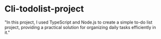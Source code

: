 # Cli-todolist-project
"In this project, I used TypeScript and Node.js to create a simple to-do list project, providing a practical solution for organizing daily tasks efficiently in it."
